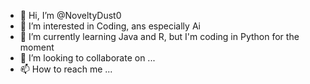 - 👋 Hi, I’m @NoveltyDust0
- 👀 I’m interested in Coding, ans especially Ai
- 🌱 I’m currently learning Java and R, but I'm coding in Python for the moment
- 💞️ I’m looking to collaborate on ...
- 📫 How to reach me ...

<!---
NoveltyDust0/NoveltyDust0 is a ✨ special ✨ repository because its `README.md` (this file) appears on your GitHub profile.
You can click the Preview link to take a look at your changes.
--->
